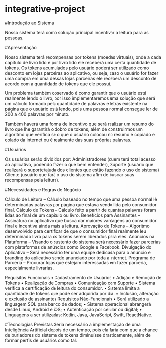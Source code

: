# integrative-project
#Introdução ao Sistema

Nosso sistema terá como solução principal incentivar a leitura para as pessoas.

#Apresentação

Nosso sistema terá recompensas por tokens (moedas virtuais), onde a cada capítulo de livro lido e por livro lido ele receberá uma certa quantidade de tokens. Os tokens acumulados pelo usuário poderá ser utilizado como desconto em lojas parceiras ao aplicativo, ou seja, caso o usuário for fazer uma compra em uma dessas lojas parceiras ele receberá um desconto de acordo com a quantidade de tokens que ele possui.

Um problema também observado é como garantir que o usuário está realmente lendo o livro, por isso implementaremos uma solução que será um cálculo formado pela quantidade de palavras e letras existente na página que o usuário está lendo, pois uma pessoa normal consegue ler de 200 a 400 palavras por minuto.

Também haverá uma forma de incentivo que será realizar um resumo do livro que lhe garantirá o dobro de tokens, além de construirmos um algoritmo que verifica se o que o usuário colocou no resumo é copiado e colado da internet ou é realmente das suas próprias palavras.

#Usuários

Os usuários serão divididos por: Administradores (quem terá total acesso ao aplicativo, podendo fazer o que bem entender), Suporte (usuário que realizará o suporte/ajuda dos clientes que estão fazendo o uso do sistema) Cliente (usuário que fará o uso do sistema afim de buscar suas recompensas pela leitura).



#Necessidades e Regras de Negócio

Cálculo de Leitura – Cálculo baseado no tempo que uma pessoa normal lê determinadas palavras por página que estava sendo lida pelo consumidor final.
Cálculo de Tokens – Cálculo feito a partir de quantas palavras foram lidas ao final de um capítulo ou livro.
Benefícios para Assinantes – Assinatura no aplicativo que busca dar maiores vantagens ao consumidor final e incentiva ainda mais a leitura.
Aprovação de Tokens – Algoritmo desenvolvido para certificar de que o consumidor final realmente leu determinado livro para os tokens serem liberados para eles.
Anúncios na Plataforma – Visando o sustento do sistema será necessário fazer parcerias com plataformas de anúncios como Google e Facebook.
Divulgação do Aplicativo – Será necessário ter uma equipe dedicada para o anúncio e branding do aplicativo sendo anunciado por toda a internet.
Programa de Parceria – Procurar lojas que estejam interessadas em fazer parceria, especialmente livrarias.

Requisitos Funcionais
•	Cadastramento de Usuários
•	Adição e Remoção de Tokens
•	Realização de Compras
•	Comunicação com Suporte
•	Sistema verifica a certificação de leitura do consumidor.
•	Sistema limita a quantidade de tokens que pode ser adquirida por dia.
•	Inclusão, alteração e exclusão de assinantes
Requisitos Não-Funcionais
•	Será utilizado a linguagem SQL para banco de dados;
•	Sistema operacional abrangerá desde Linux, Android e iOS;
•	Autenticação por celular ou digital;
•	Linguagens a ser utilizadas: Kotlin, Java, JavaScript, Swift, ReactNative.

#Tecnologias Previstas
Seria necessário a implementação de uma Inteligência Artificial depois de um tempo, pois ela faria com que a chance de burladores do sistema de tokens diminuísse drasticamente, além de formar perfis de usuários como tal.







